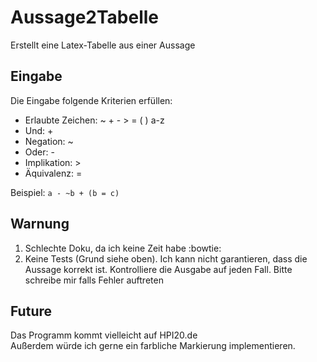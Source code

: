 # Aussage2Tabelle
Erstellt eine Latex-Tabelle aus einer Aussage

## Eingabe
Die Eingabe folgende Kriterien erfüllen:   
- Erlaubte Zeichen: ~ + - > = ( ) a-z   
- Und: +
- Negation: ~
- Oder: -
- Implikation: >
- Äquivalenz: =   

Beispiel: `a - ~b + (b = c)`

## Warnung
1. Schlechte Doku, da ich keine Zeit habe :bowtie:
2. Keine Tests (Grund siehe oben). Ich kann nicht garantieren, dass die Aussage korrekt ist.
Kontrolliere die Ausgabe auf jeden Fall. Bitte schreibe mir falls Fehler auftreten

## Future
Das Programm kommt vielleicht auf HPI20.de  
Außerdem würde ich gerne ein farbliche Markierung implementieren.
